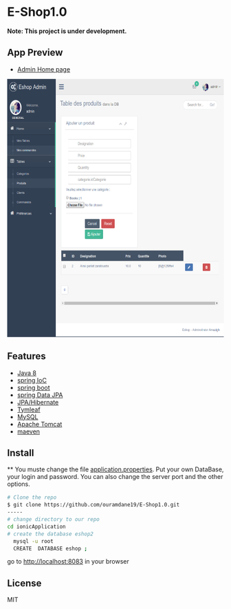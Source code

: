 # E-Shop1.0

**Note: This project is under development.**

## App Preview
- [Admin Home page]()

<img src="src/main/resources/static/images/admin.png" WIDTH=600
HEIGHT=600 alt="Schedule">

## Features
  * [Java 8]()
  * [spring IoC](https://spring.io/)
  * [spring boot](https://spring.io/projects/spring-boot)
  * [spring Data JPA](https://spring.io/projects/spring-data-jpa)
  * [JPA/Hibernate]()
  * [Tymleaf](https://www.thymeleaf.org/)
  * [MySQL]()
  * [Apache Tomcat]()
  * [maeven](https://maven.apache.org/index.html)


## Install
  ** You muste change the file [application.properties](). Put your own DataBase, your login and password.
  You can also change the server port and the other options.
   
  ```bash
  # Clone the repo
  $ git clone https://github.com/ouramdane19/E-Shop1.0.git
  -----
  # change directory to our repo
  cd ionicApplication
  # create the database eshop2
    mysql -u root 
    CREATE  DATABASE eshop ;
  ```
  
  go to [http://localhost:8083](http://localhost:8083) in your browser
  

## License

MIT
